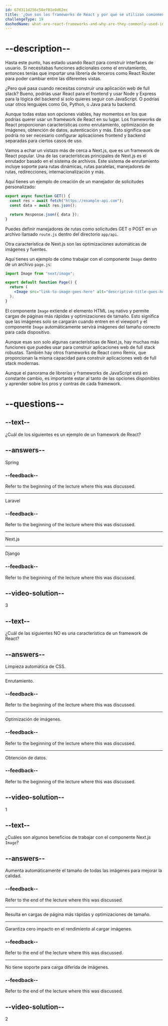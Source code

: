 ```yaml
---
id: 67d311d256c58ef01e0d62ec
title: '¿Qué son los frameworks de React y por qué se utilizan comúnmente en la industria?'
challengeType: 19
dashedName: what-are-react-frameworks-and-why-are-they-commonly-used-in-the-industry
---
```


# --description--

Hasta este punto, has estado usando React para construir interfaces de usuario. Si necesitabas funciones adicionales como el enrutamiento, entonces tenías que importar una librería de terceros como React Router para poder cambiar entre las diferentes vistas.

¿Pero qué pasa cuando necesitas construir una aplicación web de full stack? Bueno, podrías usar React para el frontend y usar Node y Express para la lógica del backend si solo quieres seguir con JavaScript. O podrías usar otros lenguajes como Go, Python, o Java para tu backend.

Aunque todas estas son opciones viables, hay momentos en los que podrías querer usar un framework de React en su lugar. Los frameworks de React proporcionan características como enrutamiento, optimización de imágenes, obtención de datos, autenticación y más. Esto significa que podría no ser necesario configurar aplicaciones frontend y backend separadas para ciertos casos de uso.

Vamos a echar un vistazo más de cerca a Next.js, que es un framework de React popular. Una de las características principales de Next.js es el enrutador basado en el sistema de archivos. Este sistema de enrutamiento incluye soporte para rutas dinámicas, rutas paralelas, manejadores de rutas, redirecciones, internacionalización y más.

Aquí tienes un ejemplo de creación de un manejador de solicitudes personalizado:

```js
export async function GET() {
  const res = await fetch("https://example-api.com");
  const data = await res.json();

  return Response.json({ data });
}
```

Puedes definir manejadores de rutas como solicitudes GET o POST en un archivo llamado `route.js` dentro del directorio `app/api`.

Otra característica de Next.js son las optimizaciones automáticas de imágenes y fuentes.

Aquí tienes un ejemplo de cómo trabajar con el componente `Image` dentro de un archivo `page.js`:

```jsx
import Image from "next/image";

export default function Page() {
  return (
    <Image src="link-to-image-goes-here" alt="descriptive-title-goes-here" />
  );
}
```

El componente `Image` extiende el elemento HTML `img` nativo y permite cargas de páginas más rápidas y optimizaciones de tamaño. Esto significa que las imágenes solo se cargarán cuando entren en el viewport y el componente `Image` automáticamente servirá imágenes del tamaño correcto para cada dispositivo.

Aunque esas son solo algunas características de Next.js, hay muchas más funciones que puedes usar para construir aplicaciones web de full stack robustas. También hay otros frameworks de React como Remix, que proporcionan la misma capacidad para construir aplicaciones web de full stack modernas.

Aunque el panorama de librerías y frameworks de JavaScript está en constante cambio, es importante estar al tanto de las opciones disponibles y aprender sobre los pros y contras de cada framework.

# --questions--

## --text--

¿Cuál de los siguientes es un ejemplo de un framework de React?

## --answers--

Spring

### --feedback--

Refer to the beginning of the lecture where this was discussed.

---

Laravel

### --feedback--

Refer to the beginning of the lecture where this was discussed.

---

Next.js

---

Django

### --feedback--

Refer to the beginning of the lecture where this was discussed.

## --video-solution--

3

## --text--

¿Cuál de las siguientes NO es una característica de un framework de React?

## --answers--

Limpieza automática de CSS.

---

Enrutamiento.

### --feedback--

Refer to the beginning of the lecture where this was discussed.

---

Optimización de imágenes.

### --feedback--

Refer to the beginning of the lecture where this was discussed.

---

Obtención de datos.

### --feedback--

Refer to the beginning of the lecture where this was discussed.

## --video-solution--

1

## --text--

¿Cuáles son algunos beneficios de trabajar con el componente Next.js `Image`?

## --answers--

Aumenta automáticamente el tamaño de todas las imágenes para mejorar la calidad.

### --feedback--

Refer to the end of the lecture where this was discussed.

---

Resulta en cargas de página más rápidas y optimizaciones de tamaño.

---

Garantiza cero impacto en el rendimiento al cargar imágenes.

### --feedback--

Refer to the end of the lecture where this was discussed.

---

No tiene soporte para carga diferida de imágenes.

### --feedback--

Refer to the end of the lecture where this was discussed.

## --video-solution--

2
